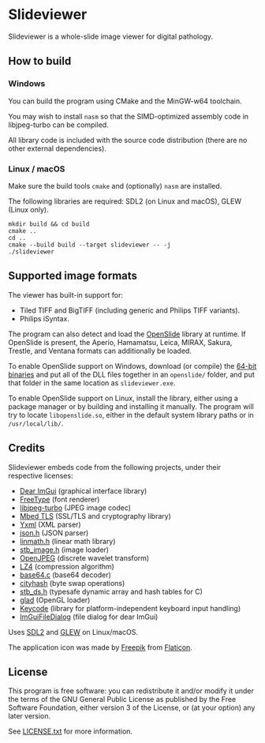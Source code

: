 # Slideviewer

Slideviewer is a whole-slide image viewer for digital pathology.

## How to build

### Windows
You can build the program using CMake and the MinGW-w64 toolchain.

You may wish to install `nasm` so that the SIMD-optimized assembly code in libjpeg-turbo can be compiled.

All library code is included with the source code distribution (there are no other external dependencies).

### Linux / macOS

Make sure the build tools `cmake` and (optionally) `nasm` are installed.

The following libraries are required: SDL2 (on Linux and macOS), GLEW (Linux only).
```
mkdir build && cd build
cmake ..
cd ..
cmake --build build --target slideviewer -- -j
./slideviewer
```


## Supported image formats

The viewer has built-in support for:
* Tiled TIFF and BigTIFF (including generic and Philips TIFF variants).
* Philips iSyntax.

The program can also detect and load the [OpenSlide](https://github.com/openslide/openslide) library at runtime. 
If OpenSlide is present, the Aperio, Hamamatsu, Leica, MIRAX, Sakura, Trestle, and Ventana formats can additionally be loaded.

To enable OpenSlide support on Windows, download (or compile) the [64-bit binaries](https://openslide.org/download/) 
and put all of the DLL files together in an `openslide/` folder, and put that folder in the same location as `slideviewer.exe`.

To enable OpenSlide support on Linux, install the library, either using a package manager or 
by building and installing it manually. The program will try to locate `libopenslide.so`, either in the 
default system library paths or in `/usr/local/lib/`.


## Credits

Slideviewer embeds code from the following projects, under their respective licenses:
* [Dear ImGui](https://github.com/ocornut/imgui) (graphical interface library)
* [FreeType](https://www.freetype.org/index.html) (font renderer)
* [libjpeg-turbo](https://github.com/libjpeg-turbo/libjpeg-turbo) (JPEG image codec)
* [Mbed TLS](https://github.com/ARMmbed/mbedtls) (SSL/TLS and cryptography library)
* [Yxml](https://dev.yorhel.nl/yxml) (XML parser)
* [json.h](https://github.com/sheredom/json.h) (JSON parser)
* [linmath.h](https://github.com/datenwolf/linmath.h) (linear math library)
* [stb_image.h](https://github.com/nothings/stb) (image loader)
* [OpenJPEG](https://github.com/uclouvain/openjpeg) (discrete wavelet transform)
* [LZ4](https://github.com/lz4/lz4) (compression algorithm)
* [base64.c](http://web.mit.edu/freebsd/head/contrib/wpa/src/utils/base64.c) (base64 decoder)
* [cityhash](https://github.com/google/cityhash/blob/8af9b8c2b889d80c22d6bc26ba0df1afb79a30db/src/city.cc#L50) (byte swap operations)
* [stb_ds.h](https://github.com/nothings/stb/blob/master/stb_ds.h) (typesafe dynamic array and hash tables for C)
* [glad](https://github.com/Dav1dde/glad) (OpenGL loader)
* [Keycode](https://github.com/depp/keycode) (library for platform-independent keyboard input handling)
* [ImGuiFileDialog](https://github.com/aiekick/ImGuiFileDialog) (file dialog for dear ImGui)

Uses [SDL2](https://www.libsdl.org/download-2.0.php) and [GLEW](http://glew.sourceforge.net/) on Linux/macOS.

The application icon was made by [Freepik](https://www.flaticon.com/authors/freepik) from [Flaticon](https://www.flaticon.com/).

## License

This program is free software: you can redistribute it and/or modify 
it under the terms of the GNU General Public License as published by
the Free Software Foundation, either version 3 of the License, or
(at your option) any later version.

See [LICENSE.txt](https://github.com/Falcury/slideviewer/blob/master/LICENSE.txt) for more information.